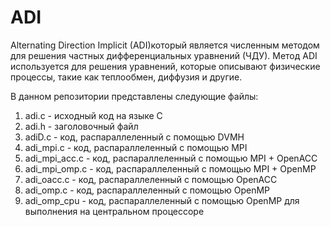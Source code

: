 # ADI

Alternating Direction Implicit (ADI)который является численным методом для решения частных дифференциальных уравнений (ЧДУ). Метод ADI используется для решения уравнений, которые описывают физические процессы, такие как теплообмен, диффузия и другие.

В данном репозитории представлены следующие файлы:
1. adi.c - исходный код на языке C
2. adi.h - заголовочный файл
3. adiD.c - код, распараллеленный с помощью DVMH
4. adi_mpi.c - код, распараллеленный с помощью MPI
5. adi_mpi_acc.c - код, распараллеленный с помощью MPI + OpenACC
6. adi_mpi_omp.c - код, распараллеленный с помощью MPI + OpenMP
7. adi_oacc.c - код, распараллеленный с помощью OpenACC
8. adi_omp.c - код, распараллеленный с помощью OpenMP
9. adi_omp_cpu - код, распараллеленный с помощью OpenMP для выполнения на центральном процессоре
    
